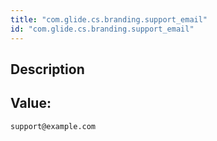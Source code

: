 ```yaml
---
title: "com.glide.cs.branding.support_email"
id: "com.glide.cs.branding.support_email"
---
```

## Description



## Value: 
```
support@example.com
```
